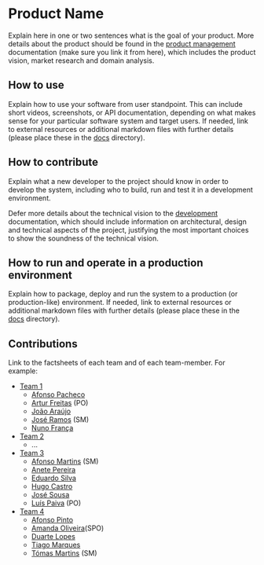 # Product Name

Explain here in one or two sentences what is the goal of your product. More details about the product should be found in the [product management](docs/product.md) documentation (make sure you link it from here), which includes the product vision, market research and domain analysis.
 

## How to use

Explain how to use your software from user standpoint. This can include short videos, screenshots, or API documentation, depending on what makes sense for your particular software system and target users. If needed, link to external resources or additional markdown files with further details (please place these in the [docs](docs/) directory).


## How to contribute

Explain what a new developer to the project should know in order to develop the system, including who to build, run and test it in a development environment. 

Defer more details about the technical vision to the [development](docs/development.md) documentation, which should include information on architectural, design and technical aspects of the project, justifying the most important choices to show the soundness of the technical vision.


## How to run and operate in a production environment

Explain how to package, deploy and run the system to a production (or production-like) environment. If needed, link to external resources or additional markdown files with further details (please place these in the [docs](docs/) directory).


## Contributions

Link to the factsheets of each team and of each team-member. For example:

 * [Team 1](factsheets/team1.md)
   * [Afonso Pacheco](factsheets/afonso_pacheco.md)
   * [Artur Freitas](factsheets/artur_freitas.md) (PO)
   * [João Araújo](factsheets/joao_araujo.md)
   * [José Ramos](factsheets/jose_ramos.md) (SM)
   * [Nuno França](factsheets/nuno_franca.md) 
 * [Team 2](factsheets/team2.md)
   * ...
 * [Team 3](factsheets/team3.md)
   * [Afonso Martins](factsheets/afonso_martins.md) (SM)
   * [Anete Pereira](factsheets/anete_pereira.md)
   * [Eduardo Silva](factsheets/eduardo_silva.md)
   * [Hugo Castro](factsheets/hugo_castro.md) 
   * [José Sousa](factsheets/jose_sousa.md)
   * [Luís Paiva](factsheets/luis_paiva.md) (PO) 
 * [Team 4](factsheets/team4/team1.md)
   * [Afonso Pinto](factsheets/team4/afonso.md) 
   * [Amanda Oliveira](factsheets/team4/amanda.md)(SPO)
   * [Duarte Lopes](factsheets/team4/duarte.md)
   * [Tiago Marques](factsheets/team4/tiago.md)
   * [Tómas Martins](factsheets/team4/tomas.md) (SM)


